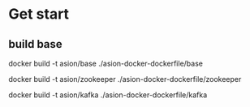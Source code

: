 # Get start

## build base

docker build -t asion/base ./asion-docker-dockerfile/base

docker build -t asion/zookeeper ./asion-docker-dockerfile/zookeeper

docker build -t asion/kafka ./asion-docker-dockerfile/kafka
